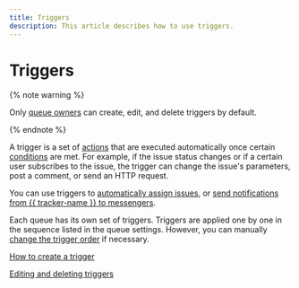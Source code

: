 ```yaml
---
title: Triggers
description: This article describes how to use triggers.
---
```


# Triggers

{% note warning %}

Only [queue owners](../manager/queue-access.md) can create, edit, and delete triggers by default.

{% endnote %}

A trigger is a set of [actions](set-action.md) that are executed automatically once certain [conditions](set-condition.md) are met. For example, if the issue status changes or if a certain user subscribes to the issue, the trigger can change the issue's parameters, post a comment, or send an HTTP request.

You can use triggers to [automatically assign issues](../manager/trigger-examples.md#assign_ticket), or [send notifications from {{ tracker-name }} to messengers](../messenger.md).

Each queue has its own set of triggers. Triggers are applied one by one in the sequence listed in the queue settings. However, you can manually [change the trigger order](manage-trigger.md) if necessary.

[How to create a trigger](create-trigger.md)

[Editing and deleting triggers](manage-trigger.md)



